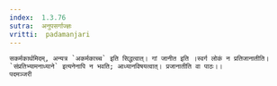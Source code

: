 ```yaml
---
index:  1.3.76
sutra:  अनुपसर्गाज्ज्ञः
vritti:  padamanjari
---
```


	सकर्मकार्थमिदम्, अन्यत्र `अकर्मकाच्च` इति सिद्धत्वात्। गां जानीत इति ।स्वर्ग लोकं न प्रतिजानातीति। `संप्रतिभ्यामनाध्याने` इत्यनेनापि न भवति; आध्यानविषयत्वात्। प्रजानातीति वा पाठः।।
	पदमञ्जरी
